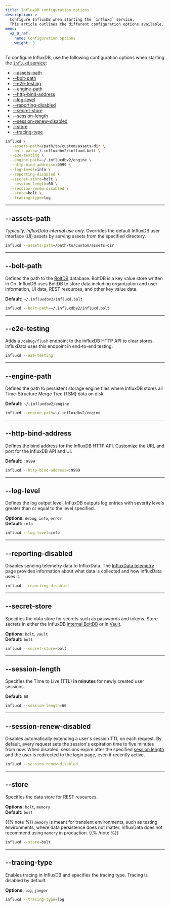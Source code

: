 ```yaml
---
title: InfluxDB configuration options
description: >
  Configure InfluxDB when starting the `influxd` service.
  This article outlines the different configuration options available.
menu:
  v2_0_ref:
    name: Configuration options
    weight: 3
---
```


To configure InfluxDB, use the following configuration options when starting the
[`influxd` service](/v2.0/reference/cli/influxd):

- [--assets-path](#assets-path)
- [--bolt-path](#bolt-path)
- [--e2e-testing](#e2e-testing)
- [--engine-path](#engine-path)
- [--http-bind-address](#http-bind-address)
- [--log-level](#log-level)
- [--reporting-disabled](#reporting-disabled)
- [--secret-store](#secret-store)
- [--session-length](#session-length)
- [--session-renew-disabled](#session-renew-disabled)
- [--store](#store)
- [--tracing-type](#tracing-type)

```sh
influxd \
  --assets-path=/path/to/custom/assets-dir \
  --bolt-path=~/.influxdbv2/influxd.bolt \
  --e2e-testing \
  --engine-path=~/.influxdbv2/engine \
  --http-bind-address=:9999 \
  --log-level=info \
  --reporting-disabled \
  --secret-store=bolt \
  --session-length=60 \
  --session-renew-disabled \
  --store=bolt \
  --tracing-type=log
```

---

## --assets-path
_Typically, InfluxData internal use only._
Overrides the default InfluxDB user interface (UI) assets by serving assets from the specified directory.

```sh
influxd --assets-path=/path/to/custom/assets-dir
```

---

## --bolt-path
Defines the path to the [BoltDB](https://github.com/boltdb/bolt) database.
BoltDB is a key value store written in Go.
InfluxDB uses BoltDB to store data including organization and
user information, UI data, REST resources, and other key value data.

**Default:** `~/.influxdbv2/influxd.bolt`  

```sh
influxd --bolt-path=~/.influxdbv2/influxd.bolt
```

---

## --e2e-testing
Adds a `/debug/flush` endpoint to the InfluxDB HTTP API to clear stores.
InfluxData uses this endpoint in end-to-end testing.

```sh
influxd --e2e-testing
```

---

## --engine-path
Defines the path to persistent storage engine files where InfluxDB stores all
Time-Structure Merge Tree (TSM) data on disk.

**Default:** `~/.influxdbv2/engine`  

```sh
influxd --engine-path=~/.influxdbv2/engine
```

---

## --http-bind-address
Defines the bind address for the InfluxDB HTTP API.
Customize the URL and port for the InfluxDB API and UI.

**Default:** `:9999`  

```sh
influxd --http-bind-address=:9999
```

---

## --log-level
Defines the log output level.
InfluxDB outputs log entries with severity levels greater than or equal to the level specified.

**Options:** `debug`, `info`, `error`  
**Default:** `info`  

```sh
influxd --log-level=info
```

---

## --reporting-disabled
Disables sending telemetry data to InfluxData.
The [InfluxData telemetry](https://www.influxdata.com/telemetry) page provides
information about what data is collected and how InfluxData uses it.

```sh
influxd --reporting-disabled
```

---

## --secret-store
Specifies the data store for secrets such as passwords and tokens.
Store secrets in either the InfluxDB [internal BoltDB](#bolt-path)
or in [Vault](https://www.vaultproject.io/).

**Options:** `bolt`, `vault`  
**Default:** `bolt`  

```sh
influxd --secret-store=bolt
```

---

## --session-length
Specifies the Time to Live (TTL) **in minutes** for newly created user sessions.

**Default:** `60`

```sh
influxd --session-length=60
```

---

## --session-renew-disabled
Disables automatically extending a user's session TTL on each request.
By default, every request sets the session's expiration time to five minutes from now.
When disabled, sessions expire after the specified [session length](#session-length)
and the user is redirected to the login page, even if recently active.

```sh
influxd --session-renew-disabled
```

---

## --store
Specifies the data store for REST resources.

**Options:** `bolt`, `memory`  
**Default:** `bolt`  

{{% note %}}
`memory` is meant for transient environments, such as testing environments, where
data persistence does not matter.
InfluxData does not recommend using `memory` in production.
{{% /note %}}

```sh
influxd --store=bolt
```

---

## --tracing-type
Enables tracing in InfluxDB and specifies the tracing type.
Tracing is disabled by default.

**Options:** `log`, `jaeger`

```sh
influxd --tracing-type=log
```
